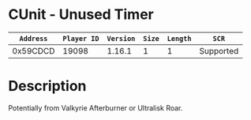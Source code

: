 # CUnit - Unused Timer

| `Address` | `Player ID` | `Version` | `Size` | `Length` | `SCR` |
| ---------- | ----------- | --------- | ------ | -------- | ---- |
| 0x59CDCD | 19098 | 1.16.1 | 1 | 1 | Supported |

# Description

Potentially from Valkyrie Afterburner or Ultralisk Roar.